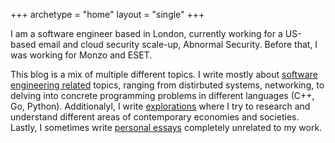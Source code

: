 +++
archetype = "home"
layout = "single"
+++

I am a software engineer based in London, currently working for a US-based email and cloud security scale-up, Abnormal Security. Before that, I was working for Monzo and ESET.

This blog is a mix of multiple different topics. I write mostly about [software engineering related](/tech/) topics, ranging from distirbuted systems, networking, to delving into concrete programming problems in different languages (C++, Go, Python). Additionalyl, I write [explorations](/explorations) where I try to research and understand different areas of contemporary economies and societies. Lastly, I sometimes write [personal essays](/essays/) completely unrelated to my work.